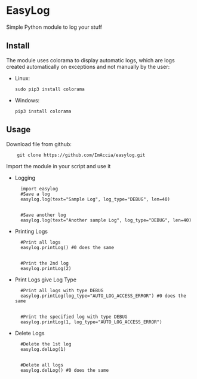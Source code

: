 # EasyLog
Simple Python module to log your stuff


## Install

The module uses colorama to display automatic logs, which are logs created automatically on exceptions and not manually by the user:

- Linux:
   
      sudo pip3 install colorama
    

- Windows:
   
      pip3 install colorama



## Usage

Download file from github:

        git clone https://github.com/ImAccia/easylog.git
     

Import the module in your script and use it

- Logging

        import easylog
        #Save a log
        easylog.log(text="Sample Log", log_type="DEBUG", len=40)


        #Save another log
        easylog.log(text="Another sample Log", log_type="DEBUG", len=40)


- Printing Logs

        #Print all logs
        easylog.printLog() #0 does the same


        #Print the 2nd log
        easylog.printLog(2)


- Print Logs give Log Type

        #Print all logs with type DEBUG
        easylog.printLog(log_type="AUTO_LOG_ACCESS_ERROR") #0 does the same


        #Print the specified log with type DEBUG
        easylog.printLog(1, log_type="AUTO_LOG_ACCESS_ERROR")


- Delete Logs

        #Delete the 1st log
        easylog.delLog(1)


        #Delete all logs
        easylog.delLog() #0 does the same
